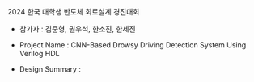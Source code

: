 2024 한국 대학생 반도체 회로설계 경진대회 

- 참가자 : 김준형, 권우석, 한소진, 한세진

- Project Name : CNN-Based Drowsy Driving Detection System Using Verilog HDL

- Design Summary : 
